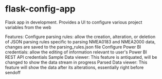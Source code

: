 # flask-config-app
Flask app in development. Provides a UI to configure various project variables from the web

Features:
Configure parsing rules: allow the creation, alteration, or deletion of JSON parsing rules specific to parsing NMEA0183 and NMEA2000 data, changes are saved to the parsing_rules.json file
Configure Power BI credentials: allow the editing of information relevant to user's Power BI REST API credentials
Sample Data viewer: This feature is antiquated, will be changed to show the data stream in progress
Parsed Data viewer: This feature will show the data after its alterations, essentially right before sendoff
